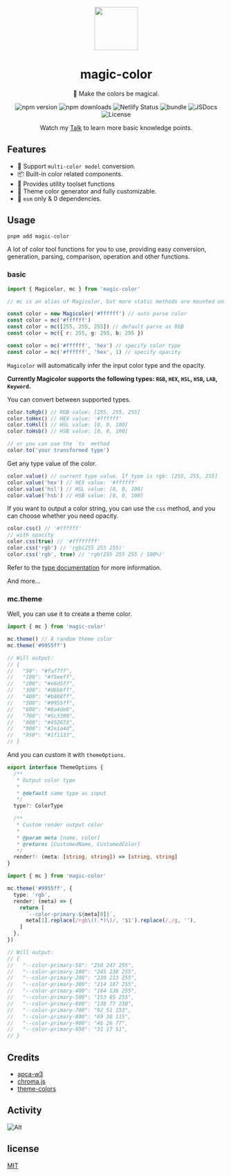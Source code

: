 <p align="center">
<img src="https://raw.githubusercontent.com/zyyv/magic-color/main/public/logo.svg" style="width:100px;" />
</p>

<h1 align="center">magic-color</h1>

<p align="center">🌈 Make the colors be magical.</p>

<p align="center">
<a>
<img src="https://img.shields.io/npm/v/magic-color?style=flat&colorA=080f12&colorB=1fa669" alt="npm version" />
</a>
<a>
<img src="https://img.shields.io/npm/dm/magic-color?style=flat&colorA=080f12&colorB=1fa669" alt="npm downloads" />
</a>
<a>
<img src="https://api.netlify.com/api/v1/badges/53ddaf28-1a23-40b2-8ed9-7ed65931744c/deploy-status" alt="Netlify Status" />
</a>
<a>
<img src="https://img.shields.io/bundlephobia/minzip/magic-color?style=flat&colorA=080f12&colorB=1fa669&label=minzip" alt="bundle" />
</a>
<a>
<img src="https://img.shields.io/badge/jsdocs-reference-080f12?style=flat&colorA=080f12&colorB=1fa669" alt="JSDocs" />
</a>
<a>
<img src="https://img.shields.io/github/license/zyyv/magic-color.svg?style=flat&colorA=080f12&colorB=1fa669" alt="License" />
</a>
</p>

<p align="center">
Watch my <a href="https://color.zyob.top/talk" target='_blank'>Talk</a> to learn more basic knowledge points.
</p>

## Features

- 💫 Support `multi-color model` conversion.
- 📦 Built-in color related components.
- 🚀 Provides utility toolset functions
- 🦄 Theme color generator and fully customizable.
- 🥳 `esm` only & 0 dependencies.

## Usage

```bash
pnpm add magic-color
```

A lot of color tool functions for you to use, providing easy conversion, generation, parsing, comparison, operation and other functions.

### basic

```ts
import { Magicolor, mc } from 'magic-color'

// mc is an alias of Magicolor, but more static methods are mounted on mc, making it more powerful 💪.

const color = new Magicolor('#ffffff') // auto parse color
const color = mc('#ffffff')
const color = mc([255, 255, 255]) // default parse as RGB
const color = mc({ r: 255, g: 255, b: 255 })

const color = mc('#ffffff', 'hex') // specify color type
const color = mc('#ffffff', 'hex', 1) // specify opacity
```

`Magicolor` will automatically infer the input color type and the opacity.

**Currently Magicolor supports the following types: `RGB`, `HEX`, `HSL`, `HSB`, `LAB`, `Keyword`.**

You can convert between supported types.

```ts
color.toRgb() // RGB value: [255, 255, 255]
color.toHex() // HEX value: '#ffffff'
color.toHsl() // HSL value: [0, 0, 100]
color.toHsb() // HSB value: [0, 0, 100]

// or you can use the `to` method
color.to('your transformed type')
```

Get any type value of the color.

```ts
color.value() // current type value. If type is rgb: [255, 255, 255]
color.value('hex') // HEX value: '#ffffff'
color.value('hsl') // HSL value: [0, 0, 100]
color.value('hsb') // HSB value: [0, 0, 100]
```

If you want to output a color string, you can use the `css` method, and you can choose whether you need opacity.

```ts
color.css() // '#ffffff'
// with opacity
color.css(true) // '#ffffffff'
color.css('rgb') // 'rgb(255 255 255)'
color.css('rgb', true) // 'rgb(255 255 255 / 100%)'
```

Refer to the [type documentation](https://github.com/zyyv/magic-color/blob/main/src/core/types.ts) for more information.

And more...

### mc.theme

Well, you can use it to create a theme color.

```ts
import { mc } from 'magic-color'

mc.theme() // A random theme color
mc.theme('#9955ff')

// Will output:
// {
//   "50": "#faf7ff",
//   "100": "#f5eeff",
//   "200": "#e6d5ff",
//   "300": "#d6bbff",
//   "400": "#b888ff",
//   "500": "#9955ff",
//   "600": "#8a4de6",
//   "700": "#5c3399",
//   "800": "#452673",
//   "900": "#2e1a4d",
//   "950": "#1f1133",
// }
```

And you can custom it with `themeOptions`.

```ts
export interface ThemeOptions {
  /**
   * Output color type
   *
   * @default same type as input
   */
  type?: ColorType

  /**
   * Custom render output color
   *
   * @param meta [name, color]
   * @returns [CustomedName, CustomedColor]
   */
  render?: (meta: [string, string]) => [string, string]
}
```

```ts
import { mc } from 'magic-color'

mc.theme('#9955ff', {
  type: 'rgb',
  render: (meta) => {
    return [
      `--color-primary-${meta[0]}`,
      meta[1].replace(/rgb\((.*)\)/, '$1').replace(/,/g, ''),
    ]
  },
})

// Will output:
// {
//   "--color-primary-50": "250 247 255",
//   "--color-primary-100": "245 238 255",
//   "--color-primary-200": "230 213 255",
//   "--color-primary-300": "214 187 255",
//   "--color-primary-400": "184 136 255",
//   "--color-primary-500": "153 85 255",
//   "--color-primary-600": "138 77 230",
//   "--color-primary-700": "92 51 153",
//   "--color-primary-800": "69 38 115",
//   "--color-primary-900": "46 26 77",
//   "--color-primary-950": "31 17 51",
// }
```

## Credits

- [apca-w3](https://github.com/Myndex/apca-w3)
- [chroma.js](https://github.com/gka/chroma.js)
- [theme-colors](https://github.com/unjs/theme-colors)

## Activity

![Alt](https://repobeats.axiom.co/api/embed/4790016be5d90b8e99352bc13495e584f092c0be.svg "Repobeats analytics image")

## license

[MIT](./LICENSE)
